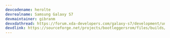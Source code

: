 ```yaml
---
devcodename: herolte
devrealname: Samsung Galaxy S7
devmaintainer: gibranm
devxdathread: https://forum.xda-developers.com/galaxy-s7/development/unofficial-bootleggers-rom-8-1-t3795133
devdlink: https://sourceforge.net/projects/bootleggersrom/files/builds/herolte/
---
```

